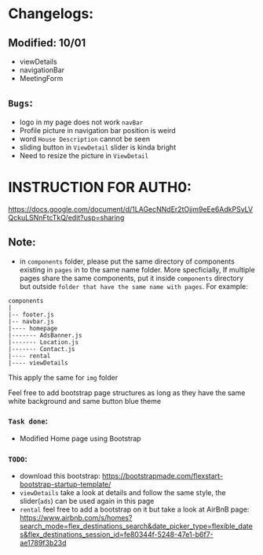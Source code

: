 # Changelogs:

## Modified: 10/01
- viewDetails
- navigationBar
- MeetingForm

## `Bugs`:
- logo in my page does not work `navBar`    
- Profile picture in navigation bar position is weird
- word `House Description` cannot be seen
- sliding button in `ViewDetail` slider is kinda bright
- Need to resize the picture in `ViewDetail`


# INSTRUCTION FOR AUTH0:
https://docs.google.com/document/d/1LAGecNNdEr2tOjjm9eEe6AdkPSyLVQckuLSNnFtcTkQ/edit?usp=sharing

## Note:
- in `components` folder, please put the same directory of components existing in `pages` in to the same name folder. More specficially, If multiple pages share the same components, put it inside `components` directory but outside `folder that have the same name with pages`.
For example:
```
components
|
|-- footer.js
|-- navbar.js
|---- homepage
|------- AdsBanner.js
|------- Location.js
|------- Contact.js
|---- rental
|---- viewDetails
```
This apply the same for `img` folder

Feel free to add bootstrap page structures as long as they have the same white background and same button blue theme

### `Task done`:
- Modified Home page using Bootstrap


### `TODO`:
- download this bootstrap: https://bootstrapmade.com/flexstart-bootstrap-startup-template/
- `viewDetails` take a look at details and follow the same style, the slider(`ads`) can be used again in this page
- `rental` feel free to add a bootstrap on it but take a look at AirBnB page: https://www.airbnb.com/s/homes?search_mode=flex_destinations_search&date_picker_type=flexible_dates&flex_destinations_session_id=fe80344f-5248-47e1-b6f7-ae1789f3b23d



